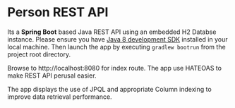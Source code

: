 # **Person REST API**

Its a **Spring Boot** based Java REST API using an embedded H2 Databse instance. Please ensure you have [Java 8 development SDK](http://www.oracle.com/technetwork/java/javase/downloads/index-jsp-138363.html) installed in your local machine. Then launch the app by executing `gradlew bootrun` from the project root directory.

Browse to http://localhost:8080 for index route. The app use HATEOAS to make REST API perusal easier.

The app displays the use of JPQL and appropriate Column indexing to improve data retrieval performance.
